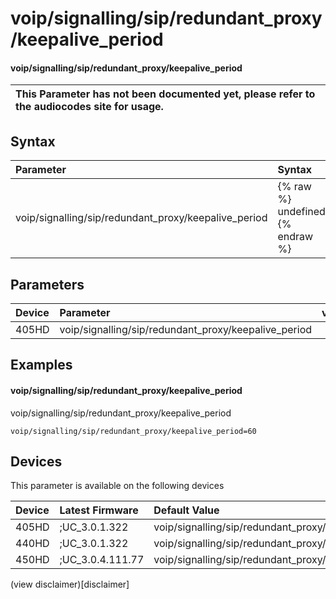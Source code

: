 ﻿---
description: voip/signalling/sip/redundant_proxy/keepalive_period
search:
    keywords: ['voip','signalling','sip','redundant_proxy','keepalive_period']
---

# voip/signalling/sip/redundant_proxy/keepalive_period

#### voip/signalling/sip/redundant_proxy/keepalive_period


| This Parameter has not been documented yet, please refer to the audiocodes site for usage.  |
| :--- |

## Syntax
| Parameter | Syntax |
| :--- | :--- |
|voip/signalling/sip/redundant_proxy/keepalive_period | {% raw %} undefined {% endraw %} |

## Parameters
|Device|Parameter|value|Description|
|:---|:---|:---|:---|
| 405HD | voip/signalling/sip/redundant_proxy/keepalive_period |  |  |

## Examples
#### voip/signalling/sip/redundant_proxy/keepalive_period

voip/signalling/sip/redundant_proxy/keepalive_period

```
voip/signalling/sip/redundant_proxy/keepalive_period=60
```

## Devices
This parameter is available on the following devices

| Device | Latest Firmware | Default Value |
|:---|:---|:---|
| 405HD | ;UC_3.0.1.322 | voip/signalling/sip/redundant_proxy/keepalive_period=60 
| 440HD | ;UC_3.0.1.322 | voip/signalling/sip/redundant_proxy/keepalive_period=60 
| 450HD | ;UC_3.0.4.111.77 | voip/signalling/sip/redundant_proxy/keepalive_period=60 

(view disclaimer)[disclaimer]
